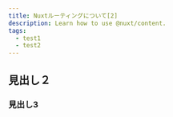 ```yaml
---
title: Nuxtルーティングについて[2]
description: Learn how to use @nuxt/content.
tags:
  - test1
  - test2
---
```


## 見出し２
### 見出し3
